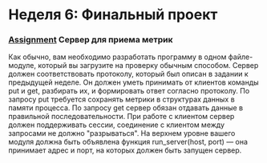 # Неделя 6: Финальный проект

### [Assignment](week_6/assignment/assignment.py) Сервер для приема метрик
Как обычно, вам необходимо разработать программу в одном файле-модуле, который вы загрузите на проверку обычным способом. Сервер должен соответствовать протоколу, который был описан в задании к предыдущей неделе. Он должен уметь принимать от клиентов команды put и get, разбирать их, и формировать ответ согласно протоколу. По запросу put требуется сохранять метрики в структурах данных в памяти процесса. По запросу get сервер обязан отдавать данные в правильной последовательности. При работе с клиентом сервер должен поддерживать сессии, соединение с клиентом между запросами не должно "разрываться".
На верхнем уровне вашего модуля должна быть объявлена функция run_server(host, port) — она принимает адрес и порт, на которых должен быть запущен сервер.
